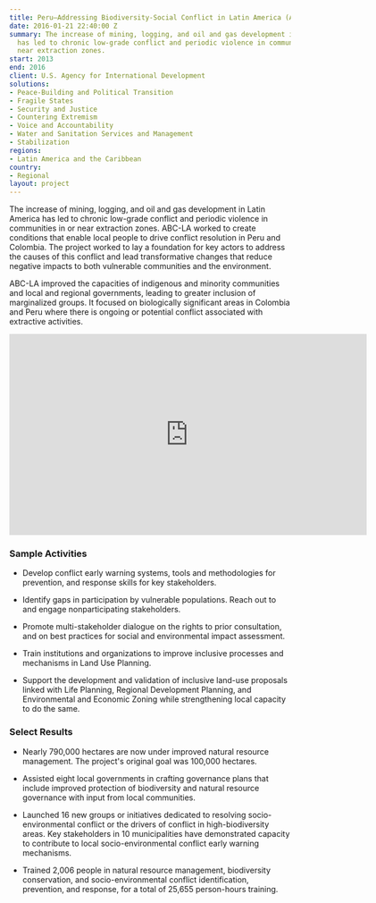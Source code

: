 ```yaml
---
title: Peru—Addressing Biodiversity-Social Conflict in Latin America (ABC-LA)
date: 2016-01-21 22:40:00 Z
summary: The increase of mining, logging, and oil and gas development in Latin America
  has led to chronic low-grade conflict and periodic violence in communities in or
  near extraction zones.
start: 2013
end: 2016
client: U.S. Agency for International Development
solutions:
- Peace-Building and Political Transition
- Fragile States
- Security and Justice
- Countering Extremism
- Voice and Accountability
- Water and Sanitation Services and Management
- Stabilization
regions:
- Latin America and the Caribbean
country:
- Regional
layout: project
---
```


The increase of mining, logging, and oil and gas development in Latin America has led to chronic low-grade conflict and periodic violence in communities in or near extraction zones. ABC-LA worked to create conditions that enable local people to drive conflict resolution in Peru and Colombia. The project worked to lay a foundation for key actors to address the causes of this conflict and lead transformative changes that reduce negative impacts to both vulnerable communities and the environment.

ABC-LA improved the capacities of indigenous and minority communities and local and regional governments, leading to greater inclusion of marginalized groups. It focused on biologically significant areas in Colombia and Peru where there is ongoing or potential conflict associated with extractive activities.

<iframe src="https://player.vimeo.com/video/158509316" width="640" height="360" frameborder="0" webkitallowfullscreen mozallowfullscreen allowfullscreen></iframe>

### Sample Activities

* Develop conflict early warning systems, tools and methodologies for prevention, and response skills for key stakeholders.

* Identify gaps in participation by vulnerable populations. Reach out to and engage nonparticipating stakeholders.

* Promote multi-stakeholder dialogue on the rights to prior consultation, and on best practices for social and environmental impact assessment.

* Train institutions and organizations to improve inclusive processes and mechanisms in Land Use Planning.

* Support the development and validation of inclusive land-use proposals linked with Life Planning, Regional Development Planning, and Environmental and Economic Zoning while strengthening local capacity to do the same.

### Select Results

* Nearly 790,000 hectares are now under improved natural resource management. The project's original goal was 100,000 hectares.

* Assisted eight local governments in crafting governance plans that include improved protection of biodiversity and natural resource governance with input from local communities.

* Launched 16 new groups or initiatives dedicated to resolving socio-environmental conflict or the drivers of conflict in high-biodiversity areas. Key stakeholders in 10 municipalities have demonstrated capacity to contribute to local socio-environmental conflict early warning mechanisms.

* Trained 2,006 people in natural resource management, biodiversity conservation, and socio-environmental conflict identification, prevention, and response, for a total of 25,655 person-hours training.